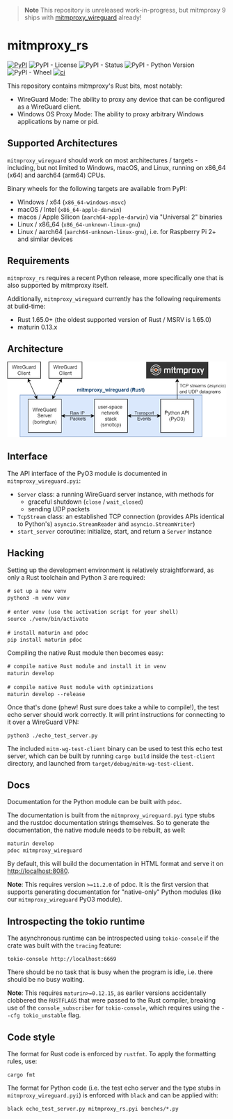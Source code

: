 > **Note**
> This repository is unreleased work-in-progress, but mitmproxy 9 ships with [mitmproxy_wireguard](https://github.com/decathorpe/mitmproxy_wireguard) already!


# mitmproxy_rs

[![PyPI](https://shields.mitmproxy.org/pypi/v/mitmproxy-wireguard)](https://pypi.org/project/mitmproxy-wireguard/)
![PyPI - License](https://shields.mitmproxy.org/pypi/l/mitmproxy-wireguard)
![PyPI - Status](https://shields.mitmproxy.org/pypi/status/mitmproxy-wireguard)
![PyPI - Python Version](https://shields.mitmproxy.org/pypi/pyversions/mitmproxy-wireguard)
![PyPI - Wheel](https://shields.mitmproxy.org/pypi/wheel/mitmproxy-wireguard)
[![ci](https://github.com/mitmproxy/mitmproxy_rs/actions/workflows/ci.yml/badge.svg)](https://github.com/mitmproxy/mitmproxy_rs/actions/workflows/ci.yml)

This repository contains mitmproxy's Rust bits, most notably:

 - WireGuard Mode: The ability to proxy any device that can be configured as a WireGuard client.
 - Windows OS Proxy Mode: The ability to proxy arbitrary Windows applications by name or pid.

## Supported Architectures

`mitmproxy_wireguard` should work on most architectures / targets - including,
but not limited to Windows, macOS, and Linux, running on x86_64 (x64) and
aarch64 (arm64) CPUs.

Binary wheels for the following targets are available from PyPI:

- Windows / x64 (`x86_64-windows-msvc`)
- macOS / Intel (`x86_64-apple-darwin`)
- macos / Apple Silicon (`aarch64-apple-darwin`) via "Universal 2" binaries
- Linux / x86_64 (`x86_64-unknown-linux-gnu`)
- Linux / aarch64 (`aarch64-unknown-linux-gnu`), i.e. for Raspberry Pi 2+ and similar devices

## Requirements

`mitmproxy_rs` requires a recent Python release, 
more specifically one that is also supported by mitmproxy itself.

Additionally, `mitmproxy_wireguard` currently has the following requirements at
build-time:

- Rust 1.65.0+ (the oldest supported version of Rust / MSRV is 1.65.0)
- maturin 0.13.x

## Architecture

![library architecture](architecture.png)

## Interface

The API interface of the PyO3 module is documented in `mitmproxy_wireguard.pyi`:

- `Server` class: a running WireGuard server instance, with methods for
  - graceful shutdown (`close` / `wait_closed`)
  - sending UDP packets
- `TcpStream` class: an established TCP connection (provides APIs identical to
  Python's)
  `asyncio.StreamReader` and `asyncio.StreamWriter`)
- `start_server` coroutine: initialize, start, and return a `Server` instance

## Hacking

Setting up the development environment is relatively straightforward,
as only a Rust toolchain and Python 3 are required:

```shell
# set up a new venv
python3 -m venv venv

# enter venv (use the activation script for your shell)
source ./venv/bin/activate

# install maturin and pdoc
pip install maturin pdoc
```

Compiling the native Rust module then becomes easy:

```shell
# compile native Rust module and install it in venv
maturin develop

# compile native Rust module with optimizations
maturin develop --release
```

Once that's done (phew! Rust sure does take a while to compile!), the test
echo server should work correctly. It will print instructions for connecting to
it over a WireGuard VPN:

```shell
python3 ./echo_test_server.py
```

The included `mitm-wg-test-client` binary can be used to test this echo test
server, which can be built by running `cargo build` inside the `test-client`
directory, and launched from `target/debug/mitm-wg-test-client`.

## Docs

Documentation for the Python module can be built with `pdoc`.

The documentation is built from the `mitmproxy_wireguard.pyi` type stubs and the
rustdoc documentation strings themselves. So to generate the documentation, the
native module needs to be rebuilt, as well:

```shell
maturin develop
pdoc mitmproxy_wireguard
```

By default, this will build the documentation in HTML format and serve it on
<http://localhost:8080>.

**Note**: This requires version `>=11.2.0` of pdoc. It is the first version that
supports generating documentation for "native-only" Python modules (like our
`mitmproxy_wireguard` PyO3 module).

## Introspecting the tokio runtime

The asynchronous runtime can be introspected using `tokio-console` if the crate
was built with the `tracing` feature:

```shell
tokio-console http://localhost:6669
```

There should be no task that is busy when the program is idle, i.e. there should
be no busy waiting.

**Note**: This requires `maturin>=0.12.15`, as earlier versions accidentally
clobbered the `RUSTFLAGS` that were passed to the Rust compiler, breaking use
of the `console_subscriber` for `tokio-console`, which requires using the
`--cfg tokio_unstable` flag.

## Code style

The format for Rust code is enforced by `rustfmt`.
To apply the formatting rules, use:

```shell
cargo fmt
```

The format for Python code (i.e. the test echo server and the type stubs in
`mitmproxy_wireguard.pyi`) is enforced with `black` and can be applied with:

```shell
black echo_test_server.py mitmproxy_rs.pyi benches/*.py
```
